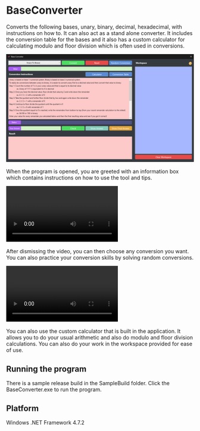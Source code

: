 # BaseConverter
Converts the following bases, unary, binary, decimal, hexadecimal, with instructions on how to.
It can also act as a stand alone converter. It includes the conversion table for the bases and it also has a custom calculator for calculating modulo and floor division which is often used in conversions.

![](Assets/Image01.PNG)

When the program is opened, you are greeted with an information box which contains instructions on how to use the tool and tips.

![](Assets/Video01.mp4)

After dismissing the video, you can then choose any conversion you want. You can also practice your conversion skills by solving random conversions.

![](Assets/Video02.mp4)

You can also use the custom calculator that is built in the application. It allows you to do your usual arithmetic and also do modulo and floor division calculations. You can also do your work in the workspace provided for ease of use.


## Running the program
There is a sample release build in the SampleBuild folder.
Click the BaseConverter.exe to run the program.

## Platform
Windows
.NET Framework 4.7.2
